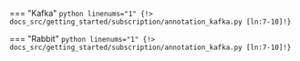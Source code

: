 === "Kafka"
    ```python linenums="1"
    {!> docs_src/getting_started/subscription/annotation_kafka.py [ln:7-10]!}
    ```

=== "Rabbit"
    ```python linenums="1"
    {!> docs_src/getting_started/subscription/annotation_kafka.py [ln:7-10]!}
    ```